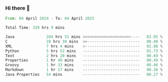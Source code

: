 ### Hi there 👋

<!--
**luoxuanzao/luoxuanzao** is a ✨ _special_ ✨ repository because its `README.md` (this file) appears on your GitHub profile.

Here are some ideas to get you started:

- 🔭 I’m currently working on ...
- 🌱 I’m currently learning ...
- 👯 I’m looking to collaborate on ...
- 🤔 I’m looking for help with ...
- 💬 Ask me about ...
- 📫 How to reach me: ...
- 😄 Pronouns: ...
- ⚡ Fun fact: ...
-->

<!--START_SECTION:waka-->

```rust
From: 04 April 2024 - To: 04 April 2025

Total Time: 339 hrs 9 mins

Java              284 hrs 51 mins >>>>>>>>>>>>>>>>>>>>>----   83.95 %
C                 28 hrs 30 mins  >>-----------------------   08.40 %
XML               7 hrs 4 mins    >------------------------   02.08 %
Python            5 hrs 52 mins   -------------------------   01.73 %
Text              2 hrs 20 mins   -------------------------   00.69 %
Properties        1 hr 40 mins    -------------------------   00.49 %
Groovy            1 hr 33 mins    -------------------------   00.46 %
Markdown          1 hr 17 mins    -------------------------   00.38 %
Java Properties   54 mins         -------------------------   00.27 %
```

<!--END_SECTION:waka-->